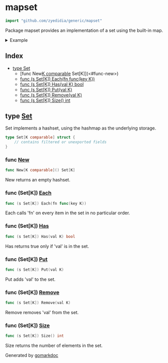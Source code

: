 <!-- Code generated by gomarkdoc. DO NOT EDIT -->

# mapset

```go
import "github.com/zyedidia/generic/mapset"
```

Package mapset provides an implementation of a set using the built\-in map\.

<details><summary>Example</summary>
<p>

```go
package main

import (
	"fmt"
	"github.com/zyedidia/generic/mapset"
)

func main() {
	set := mapset.New[string]()
	set.Put("foo")
	set.Put("bar")
	set.Put("baz")

	fmt.Println(set.Has("foo"))
	fmt.Println(set.Has("quux"))
}
```

#### Output

```
true
false
```

</p>
</details>

## Index

- [type Set](<#type-set>)
  - [func New[K comparable]() Set[K]](<#func-new>)
  - [func (s Set[K]) Each(fn func(key K))](<#func-setk-each>)
  - [func (s Set[K]) Has(val K) bool](<#func-setk-has>)
  - [func (s Set[K]) Put(val K)](<#func-setk-put>)
  - [func (s Set[K]) Remove(val K)](<#func-setk-remove>)
  - [func (s Set[K]) Size() int](<#func-setk-size>)


## type [Set](<https://github.com/zyedidia/generic/blob/master/mapset/set.go#L5-L7>)

Set implements a hashset\, using the hashmap as the underlying storage\.

```go
type Set[K comparable] struct {
    // contains filtered or unexported fields
}
```

### func [New](<https://github.com/zyedidia/generic/blob/master/mapset/set.go#L10>)

```go
func New[K comparable]() Set[K]
```

New returns an empty hashset\.

### func \(Set\[K\]\) [Each](<https://github.com/zyedidia/generic/blob/master/mapset/set.go#L38>)

```go
func (s Set[K]) Each(fn func(key K))
```

Each calls 'fn' on every item in the set in no particular order\.

### func \(Set\[K\]\) [Has](<https://github.com/zyedidia/generic/blob/master/mapset/set.go#L22>)

```go
func (s Set[K]) Has(val K) bool
```

Has returns true only if 'val' is in the set\.

### func \(Set\[K\]\) [Put](<https://github.com/zyedidia/generic/blob/master/mapset/set.go#L17>)

```go
func (s Set[K]) Put(val K)
```

Put adds 'val' to the set\.

### func \(Set\[K\]\) [Remove](<https://github.com/zyedidia/generic/blob/master/mapset/set.go#L28>)

```go
func (s Set[K]) Remove(val K)
```

Remove removes 'val' from the set\.

### func \(Set\[K\]\) [Size](<https://github.com/zyedidia/generic/blob/master/mapset/set.go#L33>)

```go
func (s Set[K]) Size() int
```

Size returns the number of elements in the set\.



Generated by [gomarkdoc](<https://github.com/princjef/gomarkdoc>)

